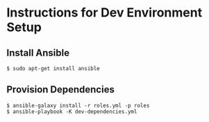 # Instructions for Dev Environment Setup

## Install Ansible
```
$ sudo apt-get install ansible
```

## Provision Dependencies
```
$ ansible-galaxy install -r roles.yml -p roles
$ ansible-playbook -K dev-dependencies.yml
```
